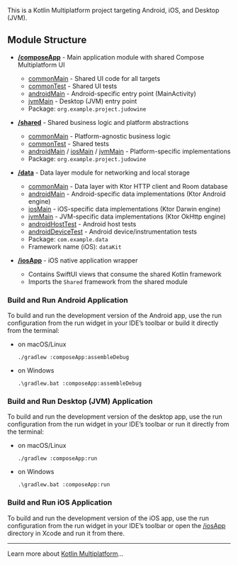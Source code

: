 This is a Kotlin Multiplatform project targeting Android, iOS, and Desktop (JVM).

## Module Structure

* **[/composeApp](./composeApp/src)** - Main application module with shared Compose Multiplatform UI
  - [commonMain](./composeApp/src/commonMain/kotlin) - Shared UI code for all targets
  - [commonTest](./composeApp/src/commonTest/kotlin) - Shared UI tests
  - [androidMain](./composeApp/src/androidMain/kotlin) - Android-specific entry point (MainActivity)
  - [jvmMain](./composeApp/src/jvmMain/kotlin) - Desktop (JVM) entry point
  - Package: `org.example.project.judowine`

* **[/shared](./shared/src)** - Shared business logic and platform abstractions
  - [commonMain](./shared/src/commonMain/kotlin) - Platform-agnostic business logic
  - [commonTest](./shared/src/commonTest/kotlin) - Shared tests
  - [androidMain](./shared/src/androidMain/kotlin) / [iosMain](./shared/src/iosMain/kotlin) / [jvmMain](./shared/src/jvmMain/kotlin) - Platform-specific implementations
  - Package: `org.example.project.judowine`

* **[/data](./data/src)** - Data layer module for networking and local storage
  - [commonMain](./data/src/commonMain/kotlin) - Data layer with Ktor HTTP client and Room database
  - [androidMain](./data/src/androidMain/kotlin) - Android-specific data implementations (Ktor Android engine)
  - [iosMain](./data/src/iosMain/kotlin) - iOS-specific data implementations (Ktor Darwin engine)
  - [jvmMain](./data/src/jvmMain/kotlin) - JVM-specific data implementations (Ktor OkHttp engine)
  - [androidHostTest](./data/src/androidHostTest/kotlin) - Android host tests
  - [androidDeviceTest](./data/src/androidDeviceTest/kotlin) - Android device/instrumentation tests
  - Package: `com.example.data`
  - Framework name (iOS): `dataKit`

* **[/iosApp](./iosApp)** - iOS native application wrapper
  - Contains SwiftUI views that consume the shared Kotlin framework
  - Imports the `Shared` framework from the shared module

### Build and Run Android Application

To build and run the development version of the Android app, use the run configuration from the run widget
in your IDE’s toolbar or build it directly from the terminal:
- on macOS/Linux
  ```shell
  ./gradlew :composeApp:assembleDebug
  ```
- on Windows
  ```shell
  .\gradlew.bat :composeApp:assembleDebug
  ```

### Build and Run Desktop (JVM) Application

To build and run the development version of the desktop app, use the run configuration from the run widget
in your IDE’s toolbar or run it directly from the terminal:
- on macOS/Linux
  ```shell
  ./gradlew :composeApp:run
  ```
- on Windows
  ```shell
  .\gradlew.bat :composeApp:run
  ```

### Build and Run iOS Application

To build and run the development version of the iOS app, use the run configuration from the run widget
in your IDE’s toolbar or open the [/iosApp](./iosApp) directory in Xcode and run it from there.

---

Learn more about [Kotlin Multiplatform](https://www.jetbrains.com/help/kotlin-multiplatform-dev/get-started.html)…